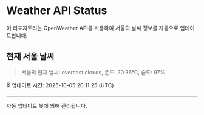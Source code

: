
# Weather API Status

이 리포지토리는 OpenWeather API를 사용하여 서울의 날씨 정보를 자동으로 업데이트합니다.

## 현재 서울 날씨
> 서울의 현재 날씨: overcast clouds, 온도: 20.36°C, 습도: 97%

⏳ 업데이트 시간: 2025-10-05 20:11:25 (UTC)

---
자동 업데이트 봇에 의해 관리됩니다.
